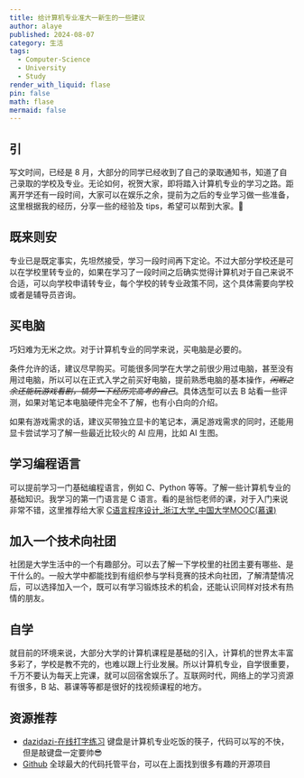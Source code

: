 ```yaml
---
title: 给计算机专业准大一新生的一些建议
author: alaye
published: 2024-08-07
category: 生活
tags:
  - Computer-Science
  - University
  - Study
render_with_liquid: flase
pin: false
math: flase
mermaid: false
---
```


## 引

写文时间，已经是 8 月，大部分的同学已经收到了自己的录取通知书，知道了自己录取的学校及专业。无论如何，祝贺大家，即将踏入计算机专业的学习之路。距离开学还有一段时间，大家可以在娱乐之余，提前为之后的专业学习做一些准备，这里根据我的经历，分享一些的经验及 tips，希望可以帮到大家。🤔

## 既来则安

专业已是既定事实，先坦然接受，学习一段时间再下定论。不过大部分学校还是可以在学校里转专业的，如果在学习了一段时间之后确实觉得计算机对于自己来说不合适，可以向学校申请转专业，每个学校的转专业政策不同，这个具体需要向学校或者是辅导员咨询。

## 买电脑

巧妇难为无米之炊。对于计算机专业的同学来说，买电脑是必要的。

条件允许的话，建议尽早购买。可能很多同学在大学之前很少用过电脑，甚至没有用过电脑，所以可以在正式入学之前买好电脑，提前熟悉电脑的基本操作，*~~闲暇之余还能玩游戏看剧，犒劳一下经历完高考的自己~~*。具体选型可以去 B 站看一些评测，如果对笔记本电脑硬件完全不了解，也有小白向的介绍。

如果有游戏需求的话，建议买带独立显卡的笔记本，满足游戏需求的同时，还能用显卡尝试学习了解一些最近比较火的 AI 应用，比如 AI 生图。

## 学习编程语言

可以提前学习一门基础编程语言，例如 C、Python 等等。了解一些计算机专业的基础知识。我学习的第一门语言是 C 语言。看的是翁恺老师的课，对于入门来说非常不错，这里推荐给大家 [C语言程序设计_浙江大学_中国大学MOOC(慕课)](https://www.icourse163.org/course/ZJU-9001)

## 加入一个技术向社团

社团是大学生活中的一个有趣部分。可以去了解一下学校里的社团主要有哪些、是干什么的。一般大学中都能找到有组织参与学科竞赛的技术向社团，了解清楚情况后，可以选择加入一个，既可以有学习锻炼技术的机会，还能认识同样对技术有热情的朋友。

## 自学

就目前的环境来说，大部分大学的计算机课程是基础的引入，计算机的世界太丰富多彩了，学校是教不完的，也难以跟上行业发展。所以计算机专业，自学很重要，千万不要认为每天上完课，就可以回宿舍娱乐了。互联网时代，网络上的学习资源有很多，B 站、慕课等等都是很好的找视频课程的地方。

## 资源推荐

- [dazidazi-在线打字练习](https://dazidazi.com/) 键盘是计算机专业吃饭的筷子，代码可以写的不快，但是敲键盘一定要帅😎
- [Github](https://github.com/) 全球最大的代码托管平台，可以在上面找到很多有趣的开源项目